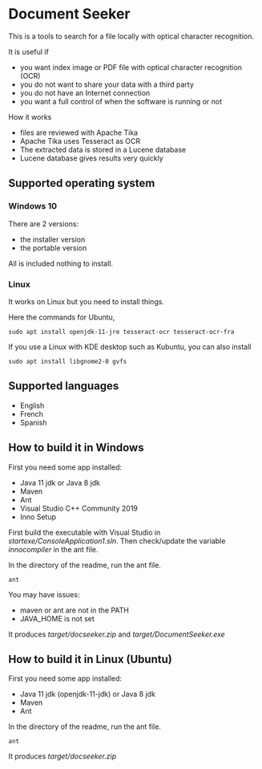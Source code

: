 # Document Seeker

This is a tools to search for a file locally with optical character recognition.

It is useful if
* you want index image or PDF file with optical character recognition (OCR)
* you do not want to share your data with a third party
* you do not have an Internet connection
* you want a full control of when the software is running or not

How it works
* files are reviewed with Apache Tika
* Apache Tika uses Tesseract as OCR
* The extracted data is stored in a Lucene database
* Lucene database gives results very quickly

## Supported operating system

### Windows 10

There are 2 versions:
* the installer version
* the portable version

All is included nothing to install.

### Linux

It works on Linux but you need to install things.

Here the commands for Ubuntu,

    sudo apt install openjdk-11-jre tesseract-ocr tesseract-ocr-fra
    
If you use a Linux with KDE desktop such as Kubuntu, you can also install

    sudo apt install libgnome2-0 gvfs


## Supported languages

* English
* French
* Spanish

## How to build it in Windows

First you need some app installed:
* Java 11 jdk or Java 8 jdk
* Maven
* Ant
* Visual Studio C++ Community 2019
* Inno Setup

First build the executable with Visual Studio in *startexe/ConsoleApplication1.sln*.
Then check/update the variable *innocompiler* in the ant file.

In the directory of the readme, run the ant file.

    ant

You may have issues:
* maven or ant are not in the PATH
* JAVA_HOME is not set

It produces *target/docseeker.zip* and *target/DocumentSeeker.exe*

## How to build it in Linux (Ubuntu)

First you need some app installed:
* Java 11 jdk (openjdk-11-jdk) or Java 8 jdk
* Maven
* Ant

In the directory of the readme, run the ant file.

    ant

It produces *target/docseeker.zip*
